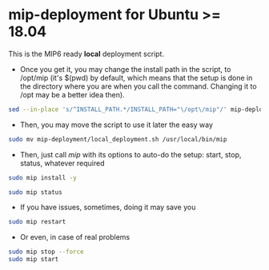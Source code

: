 # mip-deployment for Ubuntu >= 18.04

This is the MIP6 ready **local** deployment script.

* Once you get it, you may change the install path in the script, to /opt/mip (it's $(pwd) by default, which means that the setup is done in the directory where you are when you call the command. Changing it to /opt may be a better idea then).
```bash
sed --in-place 's/^INSTALL_PATH.*/INSTALL_PATH="\/opt\/mip"/' mip-deployment/local_deployment.sh
```
* Then, you may move the script to use it later the easy way
```bash
sudo mv mip-deployment/local_deployment.sh /usr/local/bin/mip
```
* Then, just call *mip* with its options to auto-do the setup: start, stop, status, whatever required
```bash
sudo mip install -y
```
```bash
sudo mip status
```
* If you have issues, sometimes, doing it may save you
```bash
sudo mip restart
```
* Or even, in case of real problems
```bash
sudo mip stop --force
sudo mip start
```
